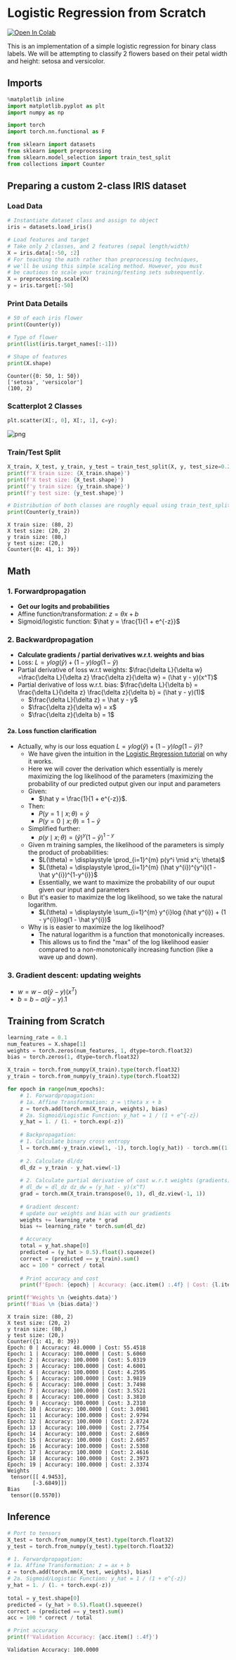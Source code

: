 # Logistic Regression from Scratch
[![Open In Colab](https://colab.research.google.com/assets/colab-badge.svg)](https://colab.research.google.com/github/ritchieng/deep-learning-wizard/blob/master/docs/deep_learning/fromscratch/fromscratch_logistic_regression.ipynb)

This is an implementation of a simple logistic regression for binary class labels. We will be attempting to classify 2 flowers based on their petal width and height: setosa and versicolor.

## Imports


```python
%matplotlib inline
import matplotlib.pyplot as plt
import numpy as np

import torch
import torch.nn.functional as F

from sklearn import datasets
from sklearn import preprocessing
from sklearn.model_selection import train_test_split
from collections import Counter
```

## Preparing a custom 2-class IRIS dataset

### Load Data


```python
# Instantiate dataset class and assign to object
iris = datasets.load_iris()

# Load features and target
# Take only 2 classes, and 2 features (sepal length/width)
X = iris.data[:-50, :2]
# For teaching the math rather than preprocessing techniques,
# we'll be using this simple scaling method. However, you must
# be cautious to scale your training/testing sets subsequently.
X = preprocessing.scale(X)
y = iris.target[:-50] 
```

### Print Data Details


```python
# 50 of each iris flower
print(Counter(y))

# Type of flower
print(list(iris.target_names[:-1]))

# Shape of features
print(X.shape)
```

    Counter({0: 50, 1: 50})
    ['setosa', 'versicolor']
    (100, 2)


### Scatterplot 2 Classes


```python
plt.scatter(X[:, 0], X[:, 1], c=y);
```


![png](fromscratch_logistic_regression_files/fromscratch_logistic_regression_10_0.png)


### Train/Test Split


```python
X_train, X_test, y_train, y_test = train_test_split(X, y, test_size=0.2)
print(f'X train size: {X_train.shape}')
print(f'X test size: {X_test.shape}')
print(f'y train size: {y_train.shape}')
print(f'y test size: {y_test.shape}')

# Distribution of both classes are roughly equal using train_test_split function
print(Counter(y_train))
```

    X train size: (80, 2)
    X test size: (20, 2)
    y train size: (80,)
    y test size: (20,)
    Counter({0: 41, 1: 39})


## Math

### 1. Forwardpropagation
- **Get our logits and probabilities**
- Affine function/transformation: $z = \theta x + b$
- Sigmoid/logistic function: $\hat y = \frac{1}{1 + e^{-z}}$

### 2. Backwardpropagation
- **Calculate gradients / partial derivatives w.r.t. weights and bias**
- Loss: $L = ylog(\hat y) + (1-y) log (1 - \hat y)$
- Partial derivative of loss w.r.t weights: $\frac{\delta L}{\delta w} =\frac{\delta L}{\delta z} \frac{\delta z}{\delta w} = (\hat y - y)(x^T)$
- Partial derivative of loss w.r.t. bias: $\frac{\delta L}{\delta b} = \frac{\delta L}{\delta z} \frac{\delta z}{\delta b} = (\hat y - y)(1)$
    - $\frac{\delta L}{\delta z} = \hat y - y$
    - $\frac{\delta z}{\delta w} = x$
    - $\frac{\delta z}{\delta b} = 1$

#### 2a. Loss function clarification
- Actually, why is our loss equation $L = ylog(\hat y) + (1-y) log (1 - \hat y)$?
    - We have given the intuition in the [Logistic Regression tutorial](https://www.deeplearningwizard.com/deep_learning/practical_pytorch/pytorch_logistic_regression/#cross-entropy-function-d-for-2-class) on why it works.
    - Here we will cover the derivation which essentially is merely maximizing the log likelihood of the parameters (maximizing the probability of our predicted output given our input and parameters
    - Given:
        - $\hat y = \frac{1}{1 + e^{-z}}$.
    - Then:
        - $P(y=1 \mid x;\theta) = \hat y$
        - $P(y=0 \mid x;\theta) = 1 - \hat y$
    - Simplified further:
        - $p(y \mid x; \theta) = (\hat y)^y(1 - \hat y)^{1-y}$
    - Given m training samples, the likelihood of the parameters is simply the product of probabilities:
        - $L(\theta) = \displaystyle \prod_{i=1}^{m} p(y^i \mid x^i; \theta)$
        - $L(\theta) = \displaystyle \prod_{i=1}^{m} (\hat y^{i})^{y^i}(1 - \hat y^{i})^{1-y^{i}}$
        - Essentially, we want to maximize the probability of our ouput given our input and parameters
    - But it's easier to maximize the log likelihood, so we take the natural logarithm. 
        - $L(\theta) = \displaystyle \sum_{i=1}^{m} y^{i}log (\hat y^{i}) + (1 - y^{i})log(1 - \hat y^{i})$
    - Why is is easier to maximize the log likelihood?
        - The natural logarithm is a function that monotonically increases.
        - This allows us to find the "max" of the log likelihood easier compared to a non-monotonically increasing function (like a wave up and down).

### 3. Gradient descent: updating weights
- $w = w - \alpha (\hat y - y)(x^T)$
- $b = b - \alpha (\hat y - y).1$


## Training from Scratch


```python
learning_rate = 0.1
num_features = X.shape[1]
weights = torch.zeros(num_features, 1, dtype=torch.float32)
bias = torch.zeros(1, dtype=torch.float32)

X_train = torch.from_numpy(X_train).type(torch.float32)
y_train = torch.from_numpy(y_train).type(torch.float32)

for epoch in range(num_epochs):        
    # 1. Forwardpropagation:
    # 1a. Affine Transformation: z = \theta x + b
    z = torch.add(torch.mm(X_train, weights), bias)
    # 2a. Sigmoid/Logistic Function: y_hat = 1 / (1 + e^{-z})
    y_hat = 1. / (1. + torch.exp(-z))
    
    # Backpropagation:
    # 1. Calculate binary cross entropy 
    l = torch.mm(-y_train.view(1, -1), torch.log(y_hat)) - torch.mm((1 - y_train).view(1, -1), torch.log(1 - y_hat))
    
    # 2. Calculate dl/dz
    dl_dz = y_train - y_hat.view(-1)
    
    # 2. Calculate partial derivative of cost w.r.t weights (gradients)
    # dl_dw = dl_dz dz_dw = (y_hat - y)(x^T)
    grad = torch.mm(X_train.transpose(0, 1), dl_dz.view(-1, 1))
    
    # Gradient descent:
    # update our weights and bias with our gradients
    weights += learning_rate * grad
    bias += learning_rate * torch.sum(dl_dz)

    # Accuracy
    total = y_hat.shape[0]
    predicted = (y_hat > 0.5).float().squeeze()
    correct = (predicted == y_train).sum()
    acc = 100 * correct / total 
    
    # Print accuracy and cost
    print(f'Epoch: {epoch} | Accuracy: {acc.item() :.4f} | Cost: {l.item() :.4f}')

print(f'Weights \n {weights.data}')
print(f'Bias \n {bias.data}')
```

    X train size: (80, 2)
    X test size: (20, 2)
    y train size: (80,)
    y test size: (20,)
    Counter({1: 41, 0: 39})
    Epoch: 0 | Accuracy: 48.0000 | Cost: 55.4518
    Epoch: 1 | Accuracy: 100.0000 | Cost: 5.6060
    Epoch: 2 | Accuracy: 100.0000 | Cost: 5.0319
    Epoch: 3 | Accuracy: 100.0000 | Cost: 4.6001
    Epoch: 4 | Accuracy: 100.0000 | Cost: 4.2595
    Epoch: 5 | Accuracy: 100.0000 | Cost: 3.9819
    Epoch: 6 | Accuracy: 100.0000 | Cost: 3.7498
    Epoch: 7 | Accuracy: 100.0000 | Cost: 3.5521
    Epoch: 8 | Accuracy: 100.0000 | Cost: 3.3810
    Epoch: 9 | Accuracy: 100.0000 | Cost: 3.2310
    Epoch: 10 | Accuracy: 100.0000 | Cost: 3.0981
    Epoch: 11 | Accuracy: 100.0000 | Cost: 2.9794
    Epoch: 12 | Accuracy: 100.0000 | Cost: 2.8724
    Epoch: 13 | Accuracy: 100.0000 | Cost: 2.7754
    Epoch: 14 | Accuracy: 100.0000 | Cost: 2.6869
    Epoch: 15 | Accuracy: 100.0000 | Cost: 2.6057
    Epoch: 16 | Accuracy: 100.0000 | Cost: 2.5308
    Epoch: 17 | Accuracy: 100.0000 | Cost: 2.4616
    Epoch: 18 | Accuracy: 100.0000 | Cost: 2.3973
    Epoch: 19 | Accuracy: 100.0000 | Cost: 2.3374
    Weights 
     tensor([[ 4.9453],
            [-3.6849]])
    Bias 
     tensor([0.5570])


## Inference


```python
# Port to tensors
X_test = torch.from_numpy(X_test).type(torch.float32)
y_test = torch.from_numpy(y_test).type(torch.float32)

# 1. Forwardpropagation:
# 1a. Affine Transformation: z = ax + b
z = torch.add(torch.mm(X_test, weights), bias)
# 2a. Sigmoid/Logistic Function: y_hat = 1 / (1 + e^{-z})
y_hat = 1. / (1. + torch.exp(-z))
    
total = y_test.shape[0]
predicted = (y_hat > 0.5).float().squeeze()
correct = (predicted == y_test).sum()
acc = 100 * correct / total 

# Print accuracy
print(f'Validation Accuracy: {acc.item() :.4f}')
```

    Validation Accuracy: 100.0000

